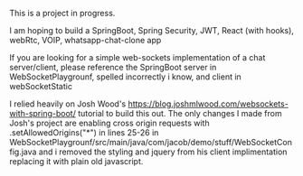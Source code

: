 This is a project in progress.

I am hoping to build a SpringBoot, Spring Security, JWT, React (with hooks), webRtc, VOIP, whatsapp-chat-clone app


If you are looking for a simple web-sockets implementation of a chat server/client, please reference the SpringBoot server in WebSocketPlaygrounf, spelled incorrectly i know, and client in webSocketStatic


I relied heavily on Josh Wood's https://blog.joshmlwood.com/websockets-with-spring-boot/ tutorial to build this out. The only changes I made from Josh's project are enabling cross origin requests with .setAllowedOrigins("*") in lines 25-26 in WebSocketPlaygrounf/src/main/java/com/jacob/demo/stuff/WebSocketConfig.java and i removed the styling and jquery from his client implimentation replacing it with plain old javascript.
